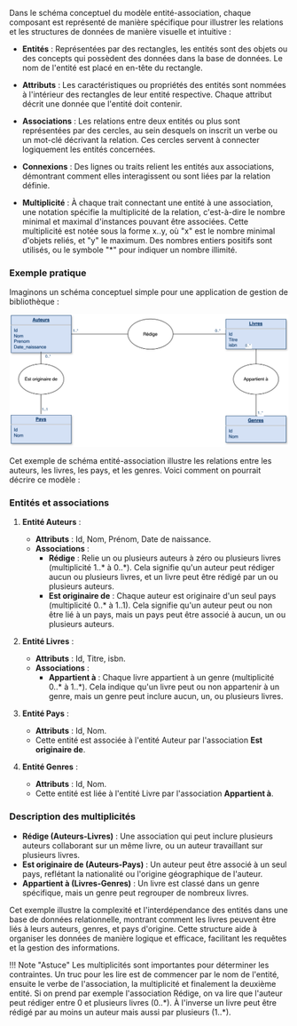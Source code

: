 Dans le schéma conceptuel du modèle entité-association, chaque composant est représenté de manière spécifique pour illustrer les relations et les structures de données de manière visuelle et intuitive :

- **Entités** : Représentées par des rectangles, les entités sont des objets ou des concepts qui possèdent des données dans la base de données. Le nom de l'entité est placé en en-tête du rectangle.

- **Attributs** : Les caractéristiques ou propriétés des entités sont nommées à l'intérieur des rectangles de leur entité respective. Chaque attribut décrit une donnée que l'entité doit contenir.

- **Associations** : Les relations entre deux entités ou plus sont représentées par des cercles, au sein desquels on inscrit un verbe ou un mot-clé décrivant la relation. Ces cercles servent à connecter logiquement les entités concernées.

- **Connexions** : Des lignes ou traits relient les entités aux associations, démontrant comment elles interagissent ou sont liées par la relation définie.

- **Multiplicité** : À chaque trait connectant une entité à une association, une notation spécifie la multiplicité de la relation, c'est-à-dire le nombre minimal et maximal d'instances pouvant être associées. Cette multiplicité est notée sous la forme x..y, où "x" est le nombre minimal d'objets reliés, et "y" le maximum. Des nombres entiers positifs sont utilisés, ou le symbole "*" pour indiquer un nombre illimité.

### Exemple pratique

Imaginons un schéma conceptuel simple pour une application de gestion de bibliothèque :


![Exemple de schéma conceptuel](../images/schema_conceptuel_exemple.svg)

Cet exemple de schéma entité-association illustre les relations entre les auteurs, les livres, les pays, et les genres. Voici comment on pourrait décrire ce modèle :

### Entités et associations

1. **Entité Auteurs** :
    - **Attributs** : Id, Nom, Prénom, Date de naissance.
    - **Associations** :
        - **Rédige** : Relie un ou plusieurs auteurs à zéro ou plusieurs livres (multiplicité 1..\* à 0..\*). Cela signifie qu'un auteur peut rédiger aucun ou plusieurs livres, et un livre peut être rédigé par un ou plusieurs auteurs.
        - **Est originaire de** : Chaque auteur est originaire d'un seul pays  (multiplicité 0..\* à 1..1). Cela signifie qu'un auteur peut ou non être lié à un pays, mais un pays peut être associé à aucun, un ou plusieurs auteurs.

2. **Entité Livres** :
    - **Attributs** : Id, Titre, isbn.
    - **Associations** :
        - **Appartient à** : Chaque livre appartient à un genre (multiplicité 0..\* à 1..\*). Cela indique qu'un livre peut ou non appartenir à un genre, mais un genre peut inclure aucun, un, ou plusieurs livres.

3. **Entité Pays** :
    - **Attributs** : Id, Nom.
    - Cette entité est associée à l'entité Auteur par l'association **Est originaire de**.

4. **Entité Genres** :
    - **Attributs** : Id, Nom.
    - Cette entité est liée à l'entité Livre par l'association **Appartient à**.

### Description des multiplicités

- **Rédige (Auteurs-Livres)** : Une association qui peut inclure plusieurs auteurs collaborant sur un même livre, ou un auteur travaillant sur plusieurs livres.
- **Est originaire de (Auteurs-Pays)** : Un auteur peut être associé à un seul pays, reflétant la nationalité ou l'origine géographique de l'auteur.
- **Appartient à (Livres-Genres)** : Un livre est classé dans un genre spécifique, mais un genre peut regrouper de nombreux livres.

Cet exemple illustre la complexité et l'interdépendance des entités dans une base de données relationnelle, montrant comment les livres peuvent être liés à leurs auteurs, genres, et pays d'origine. Cette structure aide à organiser les données de manière logique et efficace, facilitant les requêtes et la gestion des informations.

!!! Note "Astuce"
    Les multiplicités sont importantes pour déterminer les contraintes. Un truc pour les lire est de commencer par le nom de l'entité, ensuite le verbe de l'association, la multiplicité et finalement la deuxième entité. Si on prend par exemple l'association Rédige, on va lire que l'auteur peut rédiger entre 0 et plusieurs livres (0..\*). À l'inverse un livre peut être rédigé par au moins un auteur mais aussi par plusieurs (1..\*).